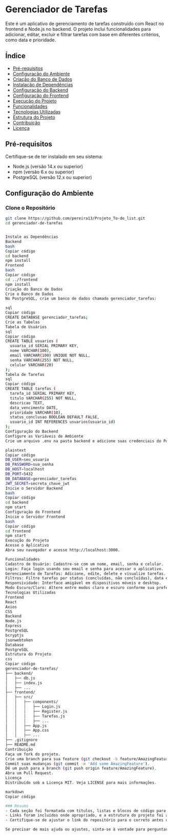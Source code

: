 # Gerenciador de Tarefas

Este é um aplicativo de gerenciamento de tarefas construído com React no frontend e Node.js no backend. O projeto inclui funcionalidades para adicionar, editar, excluir e filtrar tarefas com base em diferentes critérios, como data e prioridade.

## Índice
- [Pré-requisitos](#pré-requisitos)
- [Configuração do Ambiente](#configuração-do-ambiente)
- [Criação do Banco de Dados](#criação-do-banco-de-dados)
- [Instalação de Dependências](#instalação-de-dependências)
- [Configuração do Backend](#configuração-do-backend)
- [Configuração do Frontend](#configuração-do-frontend)
- [Execução do Projeto](#execução-do-projeto)
- [Funcionalidades](#funcionalidades)
- [Tecnologias Utilizadas](#tecnologias-utilizadas)
- [Estrutura do Projeto](#estrutura-do-projeto)
- [Contribuição](#contribuição)
- [Licença](#licença)

## Pré-requisitos
Certifique-se de ter instalado em seu sistema:
- Node.js (versão 14.x ou superior)
- npm (versão 6.x ou superior)
- PostgreSQL (versão 12.x ou superior)

## Configuração do Ambiente
### Clone o Repositório
```bash
git clone https://github.com/pereira13/Projeto_To-do_list.git
cd gerenciador-de-tarefas


Instale as Dependências
Backend
bash
Copiar código
cd backend
npm install
Frontend
bash
Copiar código
cd ../frontend
npm install
Criação do Banco de Dados
Crie o Banco de Dados
No PostgreSQL, crie um banco de dados chamado gerenciador_tarefas:

sql
Copiar código
CREATE DATABASE gerenciador_tarefas;
Crie as Tabelas
Tabela de Usuários
sql
Copiar código
CREATE TABLE usuarios (
  usuario_id SERIAL PRIMARY KEY,
  nome VARCHAR(100),
  email VARCHAR(100) UNIQUE NOT NULL,
  senha VARCHAR(255) NOT NULL,
  celular VARCHAR(20)
);
Tabela de Tarefas
sql
Copiar código
CREATE TABLE tarefas (
  tarefa_id SERIAL PRIMARY KEY,
  titulo VARCHAR(255) NOT NULL,
  descricao TEXT,
  data_vencimento DATE,
  prioridade VARCHAR(10),
  status_conclusao BOOLEAN DEFAULT FALSE,
  usuario_id INT REFERENCES usuarios(usuario_id)
);
Configuração do Backend
Configure as Variáveis de Ambiente
Crie um arquivo .env na pasta backend e adicione suas credenciais do PostgreSQL:

plaintext
Copiar código
DB_USER=seu_usuario
DB_PASSWORD=sua_senha
DB_HOST=localhost
DB_PORT=5432
DB_DATABASE=gerenciador_tarefas
JWT_SECRET=secreta_chave_jwt
Inicie o Servidor Backend
bash
Copiar código
cd backend
npm start
Configuração do Frontend
Inicie o Servidor Frontend
bash
Copiar código
cd frontend
npm start
Execução do Projeto
Acesse o Aplicativo
Abra seu navegador e acesse http://localhost:3000.

Funcionalidades
Cadastro de Usuário: Cadastre-se com um nome, email, senha e celular.
Login: Faça login usando seu email e senha para acessar o aplicativo.
Gerenciamento de Tarefas: Adicione, edite, delete e visualize tarefas.
Filtros: Filtre tarefas por status (concluídas, não concluídas), data e prioridade.
Responsividade: Interface amigável em dispositivos móveis e desktop.
Modo Escuro/Claro: Altere entre modos claro e escuro conforme sua preferência.
Tecnologias Utilizadas
Frontend
React
Axios
CSS
Backend
Node.js
Express
PostgreSQL
bcryptjs
jsonwebtoken
Database
PostgreSQL
Estrutura do Projeto
css
Copiar código
gerenciador-de-tarefas/
├── backend/
│   ├── db.js
│   ├── index.js
│   ├── ...
├── frontend/
│   ├── src/
│   │   ├── components/
│   │   │   ├── Login.js
│   │   │   ├── Register.js
│   │   │   ├── Tarefas.js
│   │   │   ├── ...
│   │   ├── App.js
│   │   ├── App.css
│   │   ├── ...
├── .gitignore
├── README.md
Contribuição
Faça um fork do projeto.
Crie uma branch para sua feature (git checkout -b feature/AmazingFeature).
Commit suas mudanças (git commit -m 'Add some AmazingFeature').
Dê um push para a branch (git push origin feature/AmazingFeature).
Abra um Pull Request.
Licença
Distribuído sob a Licença MIT. Veja LICENSE para mais informações.

markdown
Copiar código

### Resumo
- Cada seção foi formatada com títulos, listas e blocos de código para facilitar a leitura e compreensão.
- Links foram incluídos onde apropriado, e a estrutura do projeto foi apresentada de forma clara.
- Certifique-se de ajustar o link do repositório para o correto antes de usar este `README.md`.

Se precisar de mais ajuda ou ajustes, sinta-se à vontade para perguntar!
